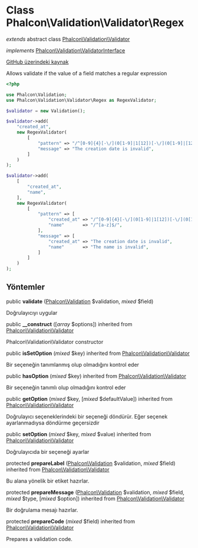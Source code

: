 # Class **Phalcon\\Validation\\Validator\\Regex**

*extends* abstract class [Phalcon\Validation\Validator](/en/3.2/api/Phalcon_Validation_Validator)

*implements* [Phalcon\Validation\ValidatorInterface](/en/3.2/api/Phalcon_Validation_ValidatorInterface)

<a href="https://github.com/phalcon/cphalcon/blob/master/phalcon/validation/validator/regex.zep" class="btn btn-default btn-sm">GitHub üzerindeki kaynak</a>

Allows validate if the value of a field matches a regular expression

```php
<?php

use Phalcon\Validation;
use Phalcon\Validation\Validator\Regex as RegexValidator;

$validator = new Validation();

$validator->add(
    "created_at",
    new RegexValidator(
        [
            "pattern" => "/^[0-9]{4}[-\/](0[1-9]|1[12])[-\/](0[1-9]|[12][0-9]|3[01])$/",
            "message" => "The creation date is invalid",
        ]
    )
);

$validator->add(
    [
        "created_at",
        "name",
    ],
    new RegexValidator(
        [
            "pattern" => [
                "created_at" => "/^[0-9]{4}[-\/](0[1-9]|1[12])[-\/](0[1-9]|[12][0-9]|3[01])$/",
                "name"       => "/^[a-z]$/",
            ],
            "message" => [
                "created_at" => "The creation date is invalid",
                "name"       => "The name is invalid",
            ]
        ]
    )
);

```

## Yöntemler

public **validate** ([Phalcon\Validation](/en/3.2/api/Phalcon_Validation) $validation, *mixed* $field)

Doğrulayıcıyı uygular

public **__construct** ([*array* $options]) inherited from [Phalcon\Validation\Validator](/en/3.2/api/Phalcon_Validation_Validator)

Phalcon\\Validation\\Validator constructor

public **isSetOption** (*mixed* $key) inherited from [Phalcon\Validation\Validator](/en/3.2/api/Phalcon_Validation_Validator)

Bir seçeneğin tanımlanmış olup olmadığını kontrol eder

public **hasOption** (*mixed* $key) inherited from [Phalcon\Validation\Validator](/en/3.2/api/Phalcon_Validation_Validator)

Bir seçeneğin tanımlı olup olmadığını kontrol eder

public **getOption** (*mixed* $key, [*mixed* $defaultValue]) inherited from [Phalcon\Validation\Validator](/en/3.2/api/Phalcon_Validation_Validator)

Doğrulayıcı seçeneklerindeki bir seçeneği döndürür. Eğer seçenek ayarlanmadıysa döndürme geçersizdir

public **setOption** (*mixed* $key, *mixed* $value) inherited from [Phalcon\Validation\Validator](/en/3.2/api/Phalcon_Validation_Validator)

Doğrulayıcıda bir seçeneği ayarlar

protected **prepareLabel** ([Phalcon\Validation](/en/3.2/api/Phalcon_Validation) $validation, *mixed* $field) inherited from [Phalcon\Validation\Validator](/en/3.2/api/Phalcon_Validation_Validator)

Bu alana yönelik bir etiket hazırlar.

protected **prepareMessage** ([Phalcon\Validation](/en/3.2/api/Phalcon_Validation) $validation, *mixed* $field, *mixed* $type, [*mixed* $option]) inherited from [Phalcon\Validation\Validator](/en/3.2/api/Phalcon_Validation_Validator)

Bir doğrulama mesajı hazırlar.

protected **prepareCode** (*mixed* $field) inherited from [Phalcon\Validation\Validator](/en/3.2/api/Phalcon_Validation_Validator)

Prepares a validation code.
